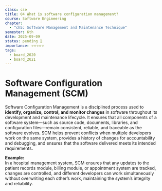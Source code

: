 ```yaml
---
class: cse
title: 04 What is software configuration management?
course: Software Engineering
chapter:
  - "ch5: Software Management and Maintenance Technique"
semester: 6th
date: 2025-09-09
status: pending 🛑
importance: ⭐⭐⭐⭐⭐
tags:
  - board_2020
  - board_2021
---
```

# Software Configuration Management (SCM)  

Software Configuration Management is a disciplined process used to **identify, organize, control, and monitor changes** in software throughout its development and maintenance lifecycle. It ensures that all components of a software system—such as source code, documents, libraries, and configuration files—remain consistent, reliable, and traceable as the software evolves. SCM helps prevent conflicts when multiple developers work on the same system, provides a history of changes for accountability and debugging, and ensures that the software delivered meets its intended requirements.

**Example:**  
In a hospital management system, SCM ensures that any updates to the patient records module, billing module, or appointment system are tracked, changes are controlled, and different developers can work simultaneously without overwriting each other’s work, maintaining the system’s integrity and reliability.